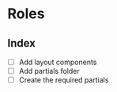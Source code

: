 # Roles

## Index
-[ ] Add layout components
-[ ] Add partials folder
-[ ] Create the required partials
